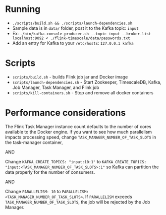 # Running
* `./scripts/build.sh && ./scripts/launch-dependencies.sh`
* Sample data is in `data/` folder, post it to the Kafka topic: `input`
* Ex: `./bin/kafka-console-producer.sh --topic input --broker-list localhost:9092 < ./flink-timescale/data/passwords.txt`
* Add an entry for Kafka to your `/etc/hosts`: `127.0.0.1 kafka`

# Scripts
* `scripts/build.sh` - builds Flink job jar and Docker image
* `scripts/launch-dependencies.sh` - Start Zookeeper, TimescaleDB, Kafka, Job Manager, Task Manager, and Flink job
* `scripts/kill-containers.sh` - Stop and remove all docker containers


# Performance considerations
The Flink Task Manager instance count defaults to the number of cores available to the Docker engine.
If you want to see how much parallelism impacts processing speed, change `TASK_MANAGER_NUMBER_OF_TASK_SLOTS` in the task-manager container,

AND

Change `KAFKA_CREATE_TOPICS: "input:10:1"` to `KAFKA_CREATE_TOPICS: "input:<TASK_MANAGER_NUMBER_OF_TASK_SLOTS>:1"` so Kafka can partition the data properly for the number of consumers.

AND

Change `PARALLELISM: 10` to `PARALLELISM:<TASK_MANAGER_NUMBER_OF_TASK_SLOTS>`. If `PARALLELISM` exceeds `TASK_MANAGER_NUMBER_OF_TASK_SLOTS`, the job will be rejected by the Job Manager.
